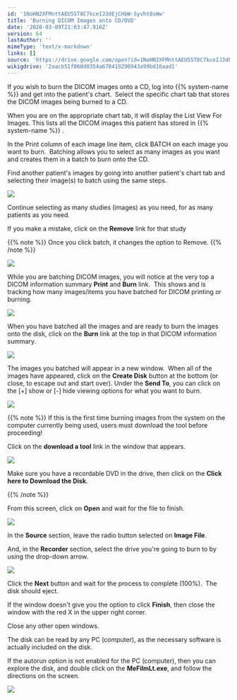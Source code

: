 ```yaml
---
id: '1NoHN2XFMnttAEU55T8C7kceIJ3dEjCHbW-Syvht8sWw'
title: 'Burning DICOM Images onto CD/DVD'
date: '2020-03-09T21:03:47.916Z'
version: 64
lastAuthor: ''
mimeType: 'text/x-markdown'
links: []
source: 'https://drive.google.com/open?id=1NoHN2XFMnttAEU55T8C7kceIJ3dEjCHbW-Syvht8sWw'
wikigdrive: '2aacb51f060d0354a678419290943a99bd16aad1'
---
```

If you wish to burn the DICOM images onto a CD, log into {{% system-name %}} and get into the patient's chart.  Select the specific chart tab that stores the DICOM images being burned to a CD.

When you are on the appropriate chart tab, it will display the List View For Images. This lists all the DICOM images this patient has stored in {{% system-name %}} .

In the Print column of each image line item, click BATCH on each image you want to burn.  Batching allows you to select as many images as you want and creates them in a batch to burn onto the CD.

Find another patient's images by going into another patient's chart tab and selecting their image(s) to batch using the same steps.

![](../burning-dicom-images-onto-cd-dvd.assets/de7d1b36b0af445f2f28c4c1188c5836.png)

Continue selecting as many studies (images) as you need, for as many patients as you need.

If you make a mistake, click on the **Remove** link for that study

{{% note %}}
Once you click batch, it changes the option to Remove.
{{% /note %}}

![](../burning-dicom-images-onto-cd-dvd.assets/e2b75118651c0199cf19b05addfa62cd.png)

While you are batching DICOM images, you will notice at the very top a DICOM information summary **Print** and **Burn** link.  This shows and is tracking how many images/items you have batched for DICOM printing or burning.

![](../burning-dicom-images-onto-cd-dvd.assets/a9c82031f46d20bf190a801a61afd7e4.png)

When you have batched all the images and are ready to burn the images onto the disk, click on the **Burn** link at the top in that DICOM information summary.

![](../burning-dicom-images-onto-cd-dvd.assets/8e8edaa0b573485fb3df0511718d6345.png)

The images you batched will appear in a new window.  When all of the images have appeared, click on the **Create Disk** button at the bottom (or close, to escape out and start over). Under the **Send To**, you can click on the [+] show or [-] hide viewing options for what you want to burn.

![](../burning-dicom-images-onto-cd-dvd.assets/e6ed2905931f0afc7df43074c071b7d6.png)

{{% note %}}
If this is the first time burning images from the system on the computer currently being used, users must download the tool before proceeding!

Click on the **download a tool** link in the window that appears.

![](../burning-dicom-images-onto-cd-dvd.assets/5d5ada9c8f467c92057d343639f66aa8.png)

Make sure you have a recordable DVD in the drive, then click on the **Click here to Download the Disk**.


{{% /note %}}

From this screen, click on **Open** and wait for the file to finish.

![](../burning-dicom-images-onto-cd-dvd.assets/703a1862a9a118fbe317055ee70e3f2e.png)

In the **Source** section, leave the radio button selected on **Image File**.

And, in the **Recorder** section, select the drive you're going to burn to by using the drop-down arrow.

![](../burning-dicom-images-onto-cd-dvd.assets/9cae2c5d00bd0b859f0dffeac095ab96.png)

Click the **Next** button and wait for the process to complete (100%).  The disk should eject.

If the window doesn't give you the option to click **Finish**, then close the window with the red X in the upper right corner.

Close any other open windows.

The disk can be read by any PC (computer), as the necessary software is actually included on the disk.

If the autorun option is not enabled for the PC (computer), then you can explore the disk, and double click on the **MeFilmLt.exe**, and follow the directions on the screen.

![](../burning-dicom-images-onto-cd-dvd.assets/4a745f5350b9b4fdfa8e13a12e0fc1e7.png)
